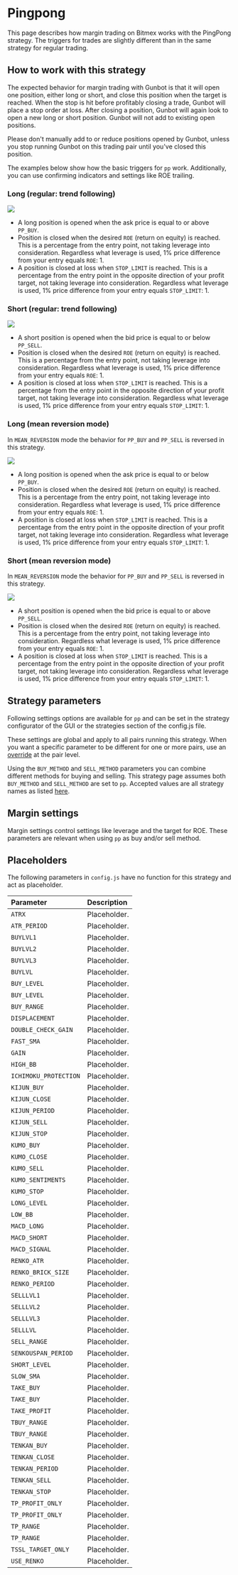 # Pingpong

This page describes how margin trading on Bitmex works with the PingPong strategy. The triggers for trades are slightly different than in the same strategy for regular trading.



## How to work with this strategy

The expected behavior for margin trading with Gunbot is that it will open one position, either long or short, and close this position when the target is reached. When the stop is hit before profitably closing a trade, Gunbot will place a stop order at loss. After closing a position, Gunbot will again look to open a new long or short position. Gunbot will not add to existing open positions.

Please don't manually add to or reduce positions opened by Gunbot, unless you stop running Gunbot on this trading pair until you've closed this position.

The examples below show how the basic triggers for `pp` work. Additionally, you can use confirming indicators and settings like ROE trailing.

### Long \(regular: trend following\)

![](https://user-images.githubusercontent.com/2372008/53484739-c5321a80-3a84-11e9-8533-19b39b9f5e89.png)

* A long position is opened when the ask price is equal to or above `PP_BUY`.
* Position is closed when the desired `ROE` \(return on equity\) is reached. This is a percentage from the entry point, not taking leverage into consideration. Regardless what leverage is used, 1% price difference from your entry equals `ROE`: 1.
* A position is closed at loss when `STOP_LIMIT` is reached. This is a percentage from the entry point in the opposite direction of your profit target, not taking leverage into consideration. Regardless what leverage is used, 1% price difference from your entry equals `STOP_LIMIT`: 1.

### Short \(regular: trend following\)

![](https://user-images.githubusercontent.com/2372008/53487073-cfefae00-3a8a-11e9-92c8-329ef27e0aa5.png)

* A short position is opened when the bid price is equal to or below `PP_SELL`.
* Position is closed when the desired `ROE` \(return on equity\) is reached. This is a percentage from the entry point, not taking leverage into consideration. Regardless what leverage is used, 1% price difference from your entry equals `ROE`: 1.
* A position is closed at loss when `STOP_LIMIT` is reached. This is a percentage from the entry point in the opposite direction of your profit target, not taking leverage into consideration. Regardless what leverage is used, 1% price difference from your entry equals `STOP_LIMIT`: 1.

### Long \(mean reversion mode\)

In `MEAN_REVERSION` mode the behavior for `PP_BUY` and `PP_SELL` is reversed in this strategy.

![](https://user-images.githubusercontent.com/2372008/53483654-3f14d480-3a82-11e9-986f-98d2cb74bd2f.png)

* A long position is opened when the ask price is equal to or below `PP_BUY`.
* Position is closed when the desired `ROE` \(return on equity\) is reached. This is a percentage from the entry point, not taking leverage into consideration. Regardless what leverage is used, 1% price difference from your entry equals `ROE`: 1.
* A position is closed at loss when `STOP_LIMIT` is reached. This is a percentage from the entry point in the opposite direction of your profit target, not taking leverage into consideration. Regardless what leverage is used, 1% price difference from your entry equals `STOP_LIMIT`: 1.

### Short \(mean reversion mode\)

In `MEAN_REVERSION` mode the behavior for `PP_BUY` and `PP_SELL` is reversed in this strategy.

![](https://user-images.githubusercontent.com/2372008/53487369-b8fd8b80-3a8b-11e9-996a-26ba327902f1.png)

* A short position is opened when the bid price is equal to or above `PP_SELL`.
* Position is closed when the desired `ROE` \(return on equity\) is reached. This is a percentage from the entry point, not taking leverage into consideration. Regardless what leverage is used, 1% price difference from your entry equals `ROE`: 1.
* A position is closed at loss when `STOP_LIMIT` is reached. This is a percentage from the entry point in the opposite direction of your profit target, not taking leverage into consideration. Regardless what leverage is used, 1% price difference from your entry equals `STOP_LIMIT`: 1.

###  

## Strategy parameters

Following settings options are available for `pp` and can be set in the strategy configurator of the GUI or the strategies section of the config.js file.

These settings are global and apply to all pairs running this strategy. When you want a specific parameter to be different for one or more pairs, use an [override](https://github.com/GuntharDeNiro/BTCT/wiki/Gunbot-settings#overrides) at the pair level.

Using the `BUY_METHOD` and `SELL_METHOD` parameters you can combine different methods for buying and selling. This strategy page assumes both `BUY_METHOD` and `SELL_METHOD` are set to `pp`. Accepted values are all strategy names as listed [here](https://github.com/GuntharDeNiro/BTCT/wiki/About-Gunbot-strategies).

####  

## Margin settings

Margin settings control settings like leverage and the target for ROE. These parameters are relevant when using `pp` as buy and/or sell method.







## Placeholders

The following parameters in `config.js` have no function for this strategy and act as placeholder.

| Parameter | Description |
| :--- | :--- |
| `ATRX` | Placeholder. |
| `ATR_PERIOD` | Placeholder. |
| `BUYLVL1` | Placeholder. |
| `BUYLVL2` | Placeholder. |
| `BUYLVL3` | Placeholder. |
| `BUYLVL` | Placeholder. |
| `BUY_LEVEL` | Placeholder. |
| `BUY_LEVEL` | Placeholder. |
| `BUY_RANGE` | Placeholder. |
| `DISPLACEMENT` | Placeholder. |
| `DOUBLE_CHECK_GAIN` | Placeholder. |
| `FAST_SMA` | Placeholder. |
| `GAIN` | Placeholder. |
| `HIGH_BB` | Placeholder. |
| `ICHIMOKU_PROTECTION` | Placeholder. |
| `KIJUN_BUY` | Placeholder. |
| `KIJUN_CLOSE` | Placeholder. |
| `KIJUN_PERIOD` | Placeholder. |
| `KIJUN_SELL` | Placeholder. |
| `KIJUN_STOP` | Placeholder. |
| `KUMO_BUY` | Placeholder. |
| `KUMO_CLOSE` | Placeholder. |
| `KUMO_SELL` | Placeholder. |
| `KUMO_SENTIMENTS` | Placeholder. |
| `KUMO_STOP` | Placeholder. |
| `LONG_LEVEL` | Placeholder. |
| `LOW_BB` | Placeholder. |
| `MACD_LONG` | Placeholder. |
| `MACD_SHORT` | Placeholder. |
| `MACD_SIGNAL` | Placeholder. |
| `RENKO_ATR` | Placeholder. |
| `RENKO_BRICK_SIZE` | Placeholder. |
| `RENKO_PERIOD` | Placeholder. |
| `SELLLVL1` | Placeholder. |
| `SELLLVL2` | Placeholder. |
| `SELLLVL3` | Placeholder. |
| `SELLLVL` | Placeholder. |
| `SELL_RANGE` | Placeholder. |
| `SENKOUSPAN_PERIOD` | Placeholder. |
| `SHORT_LEVEL` | Placeholder. |
| `SLOW_SMA` | Placeholder. |
| `TAKE_BUY` | Placeholder. |
| `TAKE_BUY` | Placeholder. |
| `TAKE_PROFIT` | Placeholder. |
| `TBUY_RANGE` | Placeholder. |
| `TBUY_RANGE` | Placeholder. |
| `TENKAN_BUY` | Placeholder. |
| `TENKAN_CLOSE` | Placeholder. |
| `TENKAN_PERIOD` | Placeholder. |
| `TENKAN_SELL` | Placeholder. |
| `TENKAN_STOP` | Placeholder. |
| `TP_PROFIT_ONLY` | Placeholder. |
| `TP_PROFIT_ONLY` | Placeholder. |
| `TP_RANGE` | Placeholder. |
| `TP_RANGE` | Placeholder. |
| `TSSL_TARGET_ONLY` | Placeholder. |
| `USE_RENKO` | Placeholder. |



